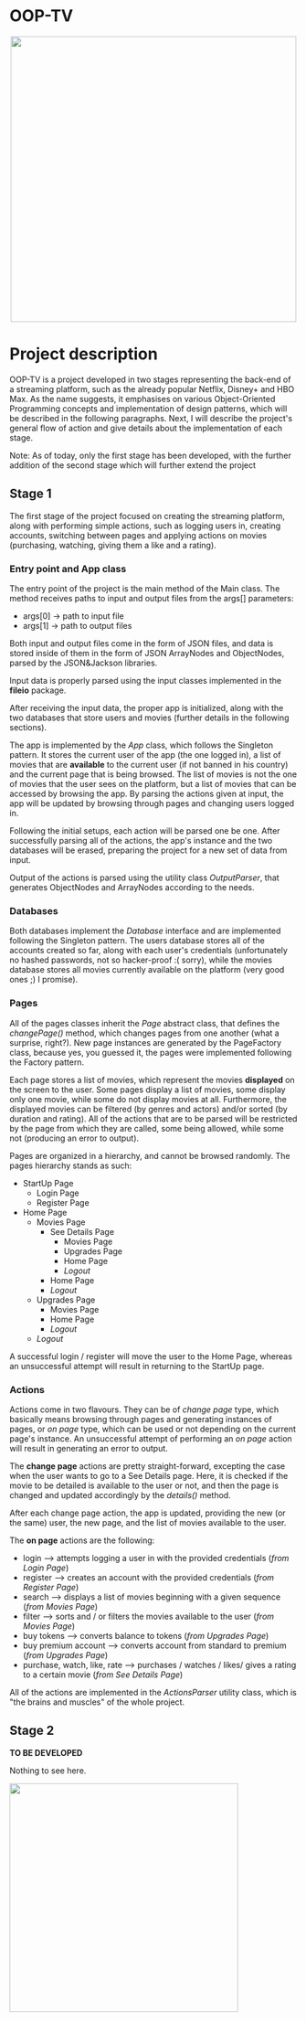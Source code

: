 # OOP-TV

<div align="center"><img src="https://tenor.com/view/netflix-intro-binge-watch-gif-15122473.gif" width="500px"></div>

# Project description

OOP-TV is a project developed in two stages representing the back-end of a streaming platform, such as the already popular Netflix, Disney+ and HBO Max. As the name suggests, it emphasises on various Object-Oriented Programming concepts and implementation of design patterns, which will be described in the following paragraphs. Next, I will describe the project's general flow of action and give details about the implementation of each stage.

Note: As of today, only the first stage has been developed, with the further addition of the second stage which will further extend the project

## Stage 1

The first stage of the project focused on creating the streaming platform, along with performing simple actions, such as logging users in, creating accounts, switching between pages and applying actions on movies (purchasing, watching, giving them a like and a rating).

### Entry point and App class

The entry point of the project is the main method of the Main class. The method receives paths to input and output files from the args[] parameters:
- args[0] -> path to input file
- args[1] -> path to output files

Both input and output files come in the form of JSON files, and data is stored inside of them in the form of JSON ArrayNodes and ObjectNodes, parsed by the JSON&Jackson libraries.

Input data is properly parsed using the input classes implemented in the **fileio** package.

After receiving the input data, the proper app is initialized, along with the two databases that store users and movies (further details in the following sections).

The app is implemented by the *App* class, which follows the Singleton pattern. It stores the current user of the app (the one logged in), a list of movies that are __available__ to the current user (if not banned in his country) and the current page that is being browsed. The list of movies is not the one of movies that the user sees on the platform, but a list of movies that can be accessed by browsing the app. By parsing the actions given at input, the app will be updated by browsing through pages and changing users logged in.

Following the initial setups, each action will be parsed one be one. After successfully parsing all of the actions, the app's instance and the two databases will be erased, preparing the project for a new set of data from input.

Output of the actions is parsed using the utility class *OutputParser*, that generates ObjectNodes and ArrayNodes according to the needs.

### Databases

Both databases implement the *Database* interface and are implemented following the Singleton pattern. The users database stores all of the accounts created so far, along with each user's credentials (unfortunately no hashed passwords, not so hacker-proof :( sorry), while the movies database stores all movies currently available on the platform (very good ones ;) I promise).

### Pages

All of the pages classes inherit the *Page* abstract class, that defines the *changePage()* method, which changes pages from one another (what a surprise, right?). New page instances are generated by the PageFactory class, because yes, you guessed it, the pages were implemented following the Factory pattern.

Each page stores a list of movies, which represent the movies __displayed__ on the screen to the user. Some pages display a list of movies, some display only one movie, while some do not display movies at all. Furthermore, the displayed movies can be filtered (by genres and actors) and/or sorted (by duration and rating). All of the actions that are to be parsed will be restricted by the page from which they are called, some being allowed, while some not (producing an error to output).

Pages are organized in a hierarchy, and cannot be browsed randomly. The pages hierarchy stands as such:

* StartUp Page
    * Login Page
    * Register Page
* Home Page
    * Movies Page
        * See Details Page
            * Movies Page
            * Upgrades Page
            * Home Page
            * *Logout*
        * Home Page
        * *Logout*
    * Upgrades Page
        * Movies Page
        * Home Page
        * *Logout*
    * *Logout*
    
A successful login / register will move the user to the Home Page, whereas an unsuccessful attempt will result in returning to the StartUp page.

### Actions

Actions come in two flavours. They can be of *change page* type, which basically means browsing through pages and generating instances of pages, or *on page* type, which can be used or not depending on the current page's instance. An unsuccessful attempt of performing an *on page* action will result in generating an error to output.

The **change page** actions are pretty straight-forward, excepting the case when the user wants to go to a See Details page. Here, it is checked if the movie to be detailed is available to the user or not, and then the page is changed and updated accordingly by the *details()* method.

After each change page action, the app is updated, providing the new (or the same) user, the new page, and the list of movies available to the user.

The **on page** actions are the following:

* login --> attempts logging a user in with the provided credentials (*from Login Page*)
* register --> creates an account with the provided credentials (*from Register Page*)
* search --> displays a list of movies beginning with a given sequence (*from Movies Page*)
* filter --> sorts and / or filters the movies available to the user (*from Movies Page*)
* buy tokens --> converts balance to tokens (*from Upgrades Page*)
* buy premium account --> converts account from standard to premium (*from Upgrades Page*)
* purchase, watch, like, rate --> purchases / watches / likes/ gives a rating to a certain movie (*from See Details Page*)

All of the actions are implemented in the *ActionsParser* utility class, which is "the brains and muscles" of the whole project.

## Stage 2

**TO BE DEVELOPED**

Nothing to see here.

<div><img src="https://tenor.com/view/starwars-movealong-stormtrooper-gif-5509326.gif" width="400px"></div>



